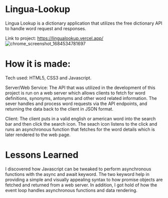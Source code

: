 # Lingua-Lookup
 Lingua Lookup is a dictionary application that utilizes the free dictionary API to handle word request and responses.
 
 Link to project: https://lingualookup.vercel.app/
![chrome_screenshot_1684534781697](https://github.com/MohOdejimi/Lingua-Lookup/assets/67811733/fa98707f-1a36-43a7-9c2e-dd24716e7d6e)

# How it is made:
Tech used: HTML5, CSS3 and Javascript.

Server/Web Service: The API that was utilized in the development of this project is run on a web server which allows clients to fetch for word definitions, synonyms, antonyms and other word related information. The sever handles and process word requests via the API endpoints, and returning the data back to the client in JSON format. 

Client: The client puts in a valid english or american word into the search bar and then click the search icon. The seach icon listens to the click and runs an asynchronous function that fetches for the word details which is later rendered to the web page.

# Lessons Learned

I discovered how Javascript can be tweaked to perform asynchronous functions with the async and await keyword. The two keyword help in providing a simple and visually appealing syntax to how promise objects are fetched and returned from a web server. In addition, I got hold of how the event loop handles asynchronous functions and data rendering.

